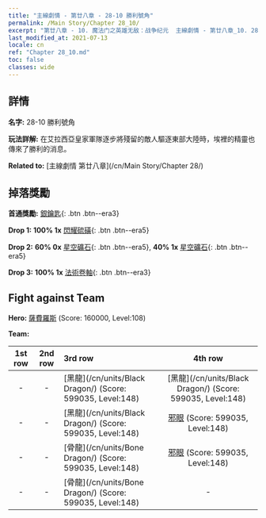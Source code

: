 ```yaml
---
title: "主線劇情 - 第廿八章 - 28-10 勝利號角"
permalink: /Main Story/Chapter 28_10/
excerpt: "第廿八章 - 10. 魔法门之英雄无敌：战争纪元  主線劇情 - 第廿八章_10. 28-10 勝利號角"
last_modified_at: 2021-07-13
locale: cn
ref: "Chapter 28_10.md"
toc: false
classes: wide
---
```


## 詳情

 **名字:** 28-10 勝利號角

 **玩法詳解:** 在艾拉西亞皇家軍隊逐步將殘留的敵人驅逐東部大陸時，埃裡的精靈也傳來了勝利的消息。

 **Related to:** [主線劇情 第廿八章](/cn/Main Story/Chapter 28/)

## 掉落獎勵

 **首通獎勵:** [銀鑰匙](/cn/Items/con_693/){: .btn .btn--era3}

 **Drop 1:** **100% 1x** [閃耀硫磺](/cn/Items/mat_99/){: .btn .btn--era5}

 **Drop 2:** **60% 0x** [星空礦石](/cn/Items/mat_89/){: .btn .btn--era5}, **40% 1x** [星空礦石](/cn/Items/mat_89/){: .btn .btn--era5}

 **Drop 3:** **100% 1x** [法術卷軸](/cn/Items/con_694/){: .btn .btn--era3}


## Fight against Team
 **Hero:** [薩費羅斯](/cn/heroes/Sephinroth/) (Score: 160000, Level:108)

 **Team:**


  | 1st row | 2nd row | 3rd row | 4th row |
  |:----:|:----:|:----|:----:|
  | - | - | [黑龍](/cn/units/Black Dragon/) (Score: 599035, Level:148)  | [黑龍](/cn/units/Black Dragon/) (Score: 599035, Level:148)  |
  | - | - | [黑龍](/cn/units/Black Dragon/) (Score: 599035, Level:148)  | [邪眼](/cn/units/Beholder/) (Score: 599035, Level:148)  |
  | - | - | [骨龍](/cn/units/Bone Dragon/) (Score: 599035, Level:148)  | [邪眼](/cn/units/Beholder/) (Score: 599035, Level:148)  |
  | - | - | [骨龍](/cn/units/Bone Dragon/) (Score: 599035, Level:148)  | - |


